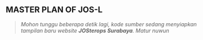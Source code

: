 ## MASTER PLAN OF JOS-L
<meta http-equiv="refresh" content="5;url=http://develop-site.rf.gd">

>_Mohon tunggu beberapa detik lagi, kode sumber sedang menyiapkan tampilan baru website **JOSterops Surabaya**. Matur nuwun_
## [ ](http://)
